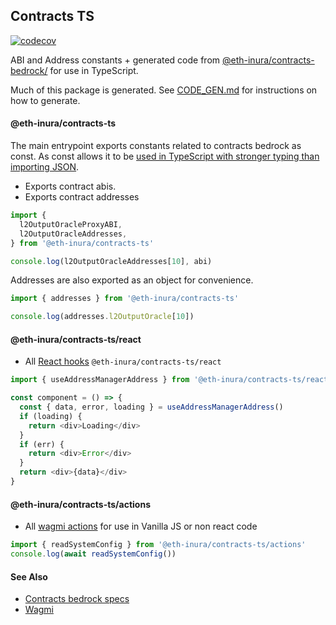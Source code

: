## Contracts TS

[![codecov](https://codecov.io/gh/inuraorg/inura/branch/develop/graph/badge.svg?token=0VTG7PG7YR&flag=contracts-bedrock-tests)](https://codecov.io/gh/inuraorg/inura)

ABI and Address constants + generated code from [@eth-inura/contracts-bedrock/](../contracts-bedrock/) for use in TypeScript.

Much of this package is generated. See [CODE_GEN.md](./CODE_GEN.md) for instructions on how to generate.

#### @eth-inura/contracts-ts

The main entrypoint exports constants related to contracts bedrock as const. As const allows it to be [used in TypeScript with stronger typing than importing JSON](https://github.com/microsoft/TypeScript/issues/32063).

- Exports contract abis.
- Exports contract addresses

```typescript
import {
  l2OutputOracleProxyABI,
  l2OutputOracleAddresses,
} from '@eth-inura/contracts-ts'

console.log(l2OutputOracleAddresses[10], abi)
```

Addresses are also exported as an object for convenience.

```typescript
import { addresses } from '@eth-inura/contracts-ts'

console.log(addresses.l2OutputOracle[10])
```

#### @eth-inura/contracts-ts/react

- All [React hooks](https://wagmi.sh/cli/plugins/react) `@eth-inura/contracts-ts/react`

```typescript
import { useAddressManagerAddress } from '@eth-inura/contracts-ts/react'

const component = () => {
  const { data, error, loading } = useAddressManagerAddress()
  if (loading) {
    return <div>Loading</div>
  }
  if (err) {
    return <div>Error</div>
  }
  return <div>{data}</div>
}
```

#### @eth-inura/contracts-ts/actions

- All [wagmi actions](https://wagmi.sh/react/actions) for use in Vanilla JS or non react code

```typescript
import { readSystemConfig } from '@eth-inura/contracts-ts/actions'
console.log(await readSystemConfig())
```

#### See Also

- [Contracts bedrock specs](../../specs/)
- [Wagmi](https://wagmi.sh)
